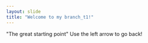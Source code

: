 ```yaml
---
layout: slide
title: "Welcome to my branch_t1!"
---
```

"The great starting point"
Use the left arrow to go back!
